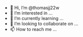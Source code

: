- 👋 Hi, I’m @thomasjj22w
- 👀 I’m interested in ...
- 🌱 I’m currently learning ...
- 💞️ I’m looking to collaborate on ...
- 📫 How to reach me ...

<!---
thomasjj22w/thomasjj22w is a ✨ special ✨ repository because its `README.md` (this file) appears on your GitHub profile.
You can click the Preview link to take a look at your changes.
--->
